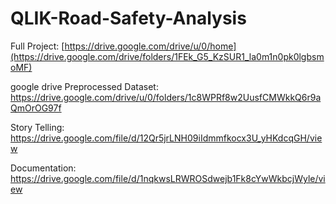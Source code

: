 # QLIK-Road-Safety-Analysis

Full Project:
[https://drive.google.com/drive/u/0/home](https://drive.google.com/drive/folders/1FEk_G5_KzSUR1_la0m1n0pk0lgbsmoMF)

google drive Preprocessed Dataset:
https://drive.google.com/drive/u/0/folders/1c8WPRf8w2UusfCMWkkQ6r9aQmOrOG97f

Story Telling:
https://drive.google.com/file/d/12Qr5jrLNH09iIdmmfkocx3U_yHKdcqGH/view

Documentation:
https://drive.google.com/file/d/1nqkwsLRWROSdwejb1Fk8cYwWkbcjWyle/view


